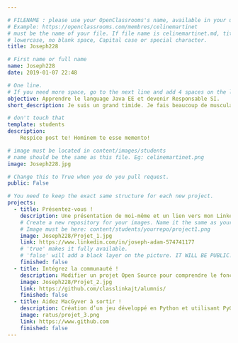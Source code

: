 ```yaml
---

# FILENAME : please use your OpenClassrooms's name, available in your url.
# Example: https://openclassrooms.com/membres/celinemartinet
# must be the name of your file. If file name is celinemartinet.md, title is celinemartinet.
# lowercase, no blank space, Capital case or special character.
title: Joseph228

# First name or full name
name: Joseph228
date: 2019-01-07 22:48

# One line.
# If you need more space, go to the next line and add 4 spaces on the left, as in 'description'.
objective: Apprendre le language Java EE et devenir Responsable SI.
short_description: Je suis un grand timide. Je fais beaucoup de musculation.

# don't touch that
template: students
description:
    Respice post te! Hominem te esse memento!

# image must be located in content/images/students
# name should be the same as this file. Eg: celinemartinet.png
image: Joseph228.jpg

# Change this to True when you do you pull request.
public: False

# You need to keep the exact same structure for each new project.
projects:
  - title: Présentez-vous !
    description: Une présentation de moi-même et un lien vers mon LinkedIn.
    # Create a new repository for your images. Name it the same as your nickname and profile picture.
    # Image must be here: content/students/yourrepo/project1.png
    image: Joseph228/Projet_1.jpg
    link: https://www.linkedin.com/in/joseph-adam-574741177
    # 'true' makes it fully available.
    # 'false' will add a black layer on the picture. IT WILL BE PUBLIC!
    finished: false
  - title: Intégrez la communauté !
    description: Modifier un projet Open Source pour comprendre le fonctionnement de Git, de Github et des pull requests. 
    image: Joseph228/Projet_2.jpg
    link: https://github.com/classlinkajt/alumnis/
    finished: false
  - title: Aidez MacGyver à sortir !
    description: Création d’un jeu développé en Python et utilisant PyGame.
    image: ratus/projet_3.png
    link: https://www.github.com
    finished: false
---
```

